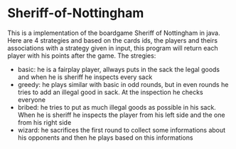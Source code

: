 # Sheriff-of-Nottingham
This is a implementation of the boardgame Sheriff of Nottingham in java. Here are 4 strategies and based on the cards ids, the players and theirs associations with a strategy given in input, this program will return each player with his points after the game.
The stregies:
  - basic: he is a fairplay player, allways puts in the sack the legal goods and when he is sheriff he inspects every sack
  - greedy: he plays similar with basic in odd rounds, but in even rounds he tries to add an illegal good in sack. At the inspection he checks everyone
  - bribed: he tries to put as much illegal goods as possible in his sack. When he is sheriff he inspects the player from his left side and the one from his right side
  - wizard: he sacrifices the first round to collect some informations about his opponents and then he plays based on this informations
